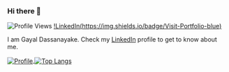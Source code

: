 ### Hi there 👋

![Profile Views](https://komarev.com/ghpvc/?username=gayaldassanayake&color=brightgreen)
[!LinkedIn(https://img.shields.io/badge/Visit-Portfolio-blue)](https://www.linkedin.com/in/gayal-dassanayake)

I am Gayal Dassanayake. Check my [LinkedIn](https://www.linkedin.com/in/gayal-dassanayake) profile to get to know about me.

<a href="https://github.com/gayaldassanayake">
  <img alt="Profile" align="center" src="https://github-readme-stats.vercel.app/api?username=gayaldassanayake&count_private=true&show_icons=true&custom_title=My%20Github%20Statistics&include_all_commits=true" />
</a>
<a href="https://github.com/gayaldassanayake">
  <img alt="Top Langs" align="center" src="https://github-readme-stats.vercel.app/api/top-langs/?username=gayaldassanayake&include_all_commits=true&langs_count=9&layout=compact&hide=CSS,PHP" />
</a>
<!--
**gayaldassanayake/gayaldassanayake** is a ✨ _special_ ✨ repository because its `README.md` (this file) appears on your GitHub profile.

Here are some ideas to get you started:

- 🔭 I’m currently working on ...
- 🌱 I’m currently learning ...
- 👯 I’m looking to collaborate on ...
- 🤔 I’m looking for help with ...
- 💬 Ask me about ...
- 📫 How to reach me: ...
- 😄 Pronouns: ...
- ⚡ Fun fact: ...
-->
